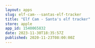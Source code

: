 ```yaml
---
layout: apps
slug: elf-cam---santas-elf-tracker
title: "Elf Cam - Santa's elf tracker"
store: apple
app_id: 1540065832
date: 2023-11-30T18:35:57Z
published: 2020-11-23T08:00:00Z
---
```

